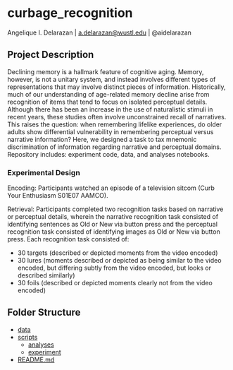 # curbage_recognition
Angelique I. Delarazan  | a.delarazan@wustl.edu | @aidelarazan

## Project Description
Declining memory is a hallmark feature of cognitive aging. Memory, however, is not a unitary system, and instead involves different types of representations that may involve distinct pieces of information. Historically, much of our understanding of age-related memory decline arise from recognition of items that tend to focus on isolated perceptual details. Although there has been an increase in the use of naturalistic stimuli in recent years, these studies often involve unconstrained recall of narratives. This raises the question: when remembering lifelike experiences, do older adults show differential vulnerability in remembering perceptual versus narrative information? Here, we designed a task to tax mnemonic discrimination of information regarding narrative and perceptual domains. Repository includes: experiment code, data, and analyses notebooks.

### Experimental Design
Encoding: Participants watched an episode of a television sitcom (Curb Your Enthusiasm S01E07 AAMCO).

Retrieval: Participants completed two recognition tasks based on narrative or perceptual details, wherein the narrative recognition task consisted of identifying sentences as Old or New via button press and the perceptual recognition task consisted of identifying images as Old or New via button press. Each recognition task consisted of:
* 30 targets (described or depicted moments from the video encoded)
* 30 lures (moments described or depicted as being similar to the video encoded, but differing subtly from the video encoded, but looks or described similarly)
* 30 foils (described or depicted moments clearly not from the video encoded)

## Folder Structure
 * [data](./data/)
 * [scripts](./scripts/)
    * [analyses](./scripts/analyses/)
    * [experiment](./scripts/experiment/)
 * [README.md](./README.md)
